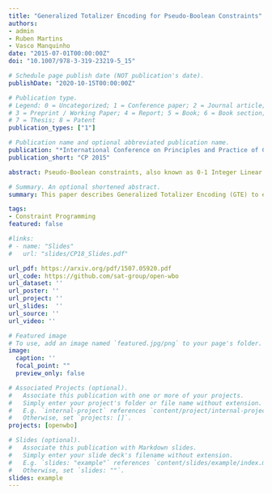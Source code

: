 ```yaml
---
title: "Generalized Totalizer Encoding for Pseudo-Boolean Constraints"
authors:
- admin
- Ruben Martins
- Vasco Manquinho
date: "2015-07-01T00:00:00Z"
doi: "10.1007/978-3-319-23219-5_15"

# Schedule page publish date (NOT publication's date).
publishDate: "2020-10-15T00:00:00Z"

# Publication type.
# Legend: 0 = Uncategorized; 1 = Conference paper; 2 = Journal article;
# 3 = Preprint / Working Paper; 4 = Report; 5 = Book; 6 = Book section;
# 7 = Thesis; 8 = Patent
publication_types: ["1"]

# Publication name and optional abbreviated publication name.
publication: "*International Conference on Principles and Practice of Constraint Programming*"
publication_short: "CP 2015"

abstract: Pseudo-Boolean constraints, also known as 0-1 Integer Linear Constraints, are used to model many real-world problems. A common approach to solve these constraints is to encode them into a SAT formula. The runtime of the SAT solver on such formula is sensitive to the manner in which the given pseudo-Boolean constraints are encoded. In this paper, we propose generalized Totalizer encoding (GTE), which is an arc-consistency preserving extension of the Totalizer encoding to pseudo-Boolean constraints. Unlike some other encodings, the number of auxiliary variables required for GTE does not depend on the magnitudes of the coefficients. Instead, it depends on the number of distinct combinations of these coefficients. We show the superiority of GTE with respect to other encodings when large pseudo-Boolean constraints have low number of distinct coefficients. Our experimental results also show that GTE remains competitive even when the pseudo-Boolean constraints do not have this characteristic. 

# Summary. An optional shortened abstract.
summary: This paper describes Generalized Totalizer Encoding (GTE) to encode Pseudo-Boolean Constraints. This encoding led Open-WBO to win accolades in MaxSAT evaluations and Pseudo-Boolean evaluations.

tags:
- Constraint Programming
featured: false

#links:
# - name: "Slides"
#   url: "slides/CP18_Slides.pdf"

url_pdf: https://arxiv.org/pdf/1507.05920.pdf
url_code: https://github.com/sat-group/open-wbo
url_dataset: ''
url_poster: ''
url_project: ''
url_slides:  ''
url_source: ''
url_video: ''

# Featured image
# To use, add an image named `featured.jpg/png` to your page's folder. 
image:
  caption: ''
  focal_point: ""
  preview_only: false

# Associated Projects (optional).
#   Associate this publication with one or more of your projects.
#   Simply enter your project's folder or file name without extension.
#   E.g. `internal-project` references `content/project/internal-project/index.md`.
#   Otherwise, set `projects: []`.
projects: [openwbo]

# Slides (optional).
#   Associate this publication with Markdown slides.
#   Simply enter your slide deck's filename without extension.
#   E.g. `slides: "example"` references `content/slides/example/index.md`.
#   Otherwise, set `slides: ""`.
slides: example
---
```


